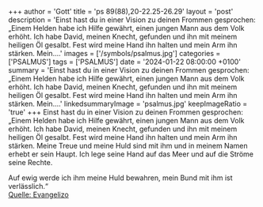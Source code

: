 +++
author = 'Gott'
title = 'ps 89(88),20-22.25-26.29'
layout = 'post'
description = 'Einst hast du in einer Vision zu deinen Frommen gesprochen: „Einem Helden habe ich Hilfe gewährt, einen jungen Mann aus dem Volk erhöht. Ich habe David, meinen Knecht, gefunden und ihn mit meinem heiligen Öl gesalbt. Fest wird meine Hand ihn halten und mein Arm ihn stärken.  Mein....'
images = ['/symbols/psalmus.jpg']
categories = ['PSALMUS']
tags = ['PSALMUS']
date = '2024-01-22 08:00:00 +0100'
summary = 'Einst hast du in einer Vision zu deinen Frommen gesprochen: „Einem Helden habe ich Hilfe gewährt, einen jungen Mann aus dem Volk erhöht. Ich habe David, meinen Knecht, gefunden und ihn mit meinem heiligen Öl gesalbt. Fest wird meine Hand ihn halten und mein Arm ihn stärken.  Mein....'
linkedsummaryImage = 'psalmus.jpg'
keepImageRatio = 'true'
+++
Einst hast du in einer Vision zu deinen Frommen gesprochen: „Einem Helden habe ich Hilfe gewährt, einen jungen Mann aus dem Volk erhöht.
Ich habe David, meinen Knecht, gefunden und ihn mit meinem heiligen Öl gesalbt.
Fest wird meine Hand ihn halten und mein Arm ihn stärken. 
Meine Treue und meine Huld sind mit ihm und in meinem Namen erhebt er sein Haupt.<!--more-->
Ich lege seine Hand auf das Meer und auf die Ströme seine Rechte.

Auf ewig werde ich ihm meine Huld bewahren, mein Bund mit ihm ist verlässlich.“<br> [Quelle: Evangelizo](https://evangeliumtagfuertag.org/DE/gospel)